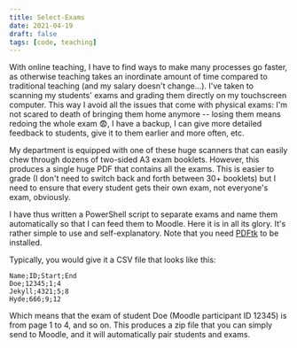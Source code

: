 ```yaml
---
title: Select-Exams
date: 2021-04-19
draft: false
tags: [code, teaching]
---
```


With online teaching, I have to find ways to make many processes go faster, as otherwise teaching takes an inordinate amount of time compared to traditional teaching (and my salary doesn't change...).
I've taken to scanning my students' exams and grading them directly on my touchscreen computer.
This way I avoid all the issues that come with physical exams: I'm not scared to death of bringing them home anymore -- losing them means redoing the whole exam
😨, I have a backup, I can give more detailed feedback to students, give it to them earlier and more often, etc.

<!--more-->

My department is equipped with one of these huge scanners that can easily chew through dozens of two-sided A3 exam booklets.
However, this produces a single huge PDF that contains all the exams.
This is easier to grade (I don't need to switch back and forth between 30+ booklets) but I need to ensure that every student gets their own exam, not everyone's exam, obviously.

I have thus written a PowerShell script to separate exams and name them automatically so that I can feed them to Moodle.
Here it is in all its glory.
It's rather simple to use and self-explanatory.
Note that you need [PDFtk](https://www.pdflabs.com/tools/pdftk-server/) to be installed.

<script src="https://gist.github.com/nidrissi/a802dc0a20ecad0bc8c077ce32b6ad92.js"></script>

Typically, you would give it a CSV file that looks like this:

```csv
Name;ID;Start;End
Doe;12345;1;4
Jekyll;4321;5;8
Hyde;666;9;12
```

Which means that the exam of student Doe (Moodle participant ID 12345) is from page 1 to 4, and so on.
This produces a zip file that you can simply send to Moodle, and it will automatically pair students and exams.
